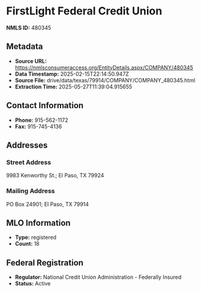# FirstLight Federal Credit Union

**NMLS ID:** 480345

## Metadata
- **Source URL:** https://nmlsconsumeraccess.org/EntityDetails.aspx/COMPANY/480345
- **Data Timestamp:** 2025-02-15T22:14:50.947Z
- **Source File:** drive/data/texas/79914/COMPANY/COMPANY_480345.html
- **Extraction Time:** 2025-05-27T11:39:04.915655

## Contact Information
- **Phone:** 915-562-1172
- **Fax:** 915-745-4136

## Addresses
### Street Address
9983 Kenworthy St.; El Paso, TX 79924

### Mailing Address
PO Box 24901; El Paso, TX 79914

## MLO Information
- **Type:** registered
- **Count:** 18

## Federal Registration
- **Regulator:** National Credit Union Administration - Federally Insured
- **Status:** Active
